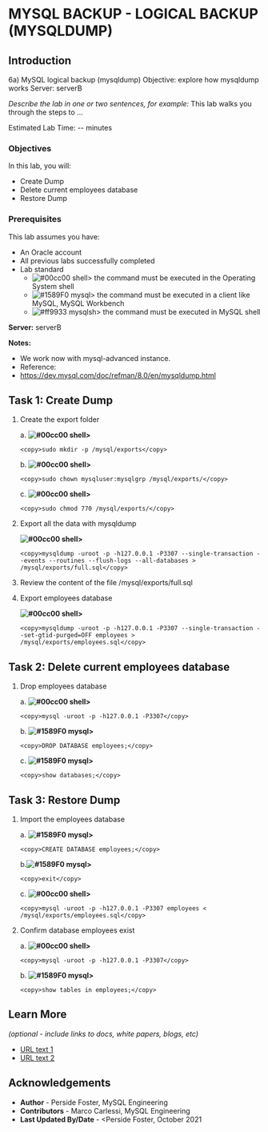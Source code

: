 # MYSQL BACKUP - LOGICAL BACKUP (MYSQLDUMP)

## Introduction

6a) MySQL logical backup (mysqldump)
Objective: explore how mysqldump works
Server: serverB

*Describe the lab in one or two sentences, for example:* This lab walks you through the steps to ...

Estimated Lab Time: -- minutes

### Objectives

In this lab, you will:
* Create Dump
* Delete current employees database
* Restore Dump

### Prerequisites 

This lab assumes you have:
* An Oracle account
* All previous labs successfully completed
* Lab standard  
    - ![#00cc00](https://via.placeholder.com/15/00cc00/000000?text=+) shell> the command must be executed in the Operating System shell
    - ![#1589F0](https://via.placeholder.com/15/1589F0/000000?text=+) mysql> the command must be executed in a client like MySQL, MySQL Workbench
    - ![#ff9933](https://via.placeholder.com/15/ff9933/000000?text=+) mysqlsh> the command must be executed in MySQL shell
    
**Server:** serverB

**Notes:**
- We work now with mysql-advanced instance.
- Reference:
- https://dev.mysql.com/doc/refman/8.0/en/mysqldump.html


## Task 1: Create Dump

1.	Create the export folder

    a. **![#00cc00](https://via.placeholder.com/15/00cc00/000000?text=+) shell>** 
    ```
    <copy>sudo mkdir -p /mysql/exports</copy>
    ```
    b. **![#00cc00](https://via.placeholder.com/15/00cc00/000000?text=+) shell>** 
    ```
    <copy>sudo chown mysqluser:mysqlgrp /mysql/exports/</copy>
    ```
    c. **![#00cc00](https://via.placeholder.com/15/00cc00/000000?text=+) shell>** 
    ```
    <copy>sudo chmod 770 /mysql/exports/</copy>
    ```
2.	Export all the data with mysqldump

    **![#00cc00](https://via.placeholder.com/15/00cc00/000000?text=+) shell>** 

    ```
    <copy>mysqldump -uroot -p -h127.0.0.1 -P3307 --single-transaction --events --routines --flush-logs --all-databases > /mysql/exports/full.sql</copy>
    ```
3.	Review the content of the file /mysql/exports/full.sql

4.	Export employees database

    **![#00cc00](https://via.placeholder.com/15/00cc00/000000?text=+) shell>** 

    ```
    <copy>mysqldump -uroot -p -h127.0.0.1 -P3307 --single-transaction --set-gtid-purged=OFF employees > /mysql/exports/employees.sql</copy>
    ```
## Task 2: 	Delete current employees database
1.	Drop employees database

    a. **![#00cc00](https://via.placeholder.com/15/00cc00/000000?text=+) shell>** 
    ```
    <copy>mysql -uroot -p -h127.0.0.1 -P3307</copy>
    ```
    b. **![#1589F0](https://via.placeholder.com/15/1589F0/000000?text=+) mysql>** 
    ```
    <copy>DROP DATABASE employees;</copy>
    ```
    c. **![#1589F0](https://via.placeholder.com/15/1589F0/000000?text=+) mysql>** 
    ```
    <copy>show databases;</copy>
    ```
## Task 3: 	Restore Dump
1.	Import the employees database

    a. **![#1589F0](https://via.placeholder.com/15/1589F0/000000?text=+) mysql>**  
    ```
    <copy>CREATE DATABASE employees;</copy>
    ```
    b.**![#1589F0](https://via.placeholder.com/15/1589F0/000000?text=+) mysql>**
    ```
    <copy>exit</copy>
    ```
    c. **![#00cc00](https://via.placeholder.com/15/00cc00/000000?text=+) shell>** 
    ```
    <copy>mysql -uroot -p -h127.0.0.1 -P3307 employees < /mysql/exports/employees.sql</copy>
    ```
2.	Confirm database employees exist

    a. **![#00cc00](https://via.placeholder.com/15/00cc00/000000?text=+) shell>** 
    ```
    <copy>mysql -uroot -p -h127.0.0.1 -P3307</copy>
    ```
    b. **![#1589F0](https://via.placeholder.com/15/1589F0/000000?text=+) mysql>** 
    ```
    <copy>show tables in employees;</copy>
    ```
## Learn More

*(optional - include links to docs, white papers, blogs, etc)*

* [URL text 1](http://docs.oracle.com)
* [URL text 2](http://docs.oracle.com)

## Acknowledgements
* **Author** - Perside Foster, MySQL Engineering
* **Contributors** -  Marco Carlessi, MySQL Engineering
* **Last Updated By/Date** - <Perside Foster, October 2021
